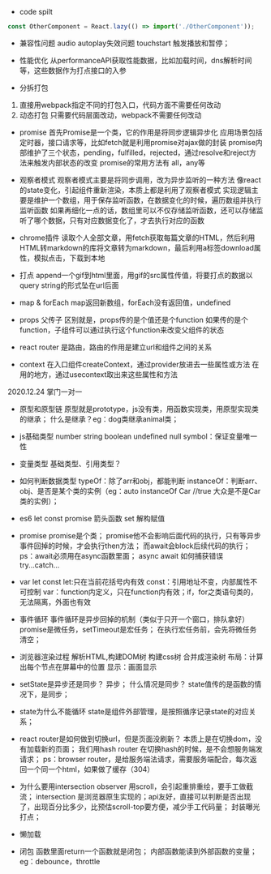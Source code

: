 - code spilt
```js
const OtherComponent = React.lazy(() => import('./OtherComponent'));
```

- 兼容性问题
audio autoplay失效问题
touchstart 触发播放和暂停；

- 性能优化
从performanceAPI获取性能数据，比如加载时间，dns解析时间等，这些数据作为打点接口的入参

- 分拆打包
1. 直接用webpack指定不同的打包入口，代码方面不需要任何改动
2. 动态打包
只需要代码层面改动，webpack不需要任何改动

- promise
首先Promise是一个类，它的作用是将同步逻辑异步化
应用场景包括定时器，接口请求等，比如fetch就是利用promise对ajax做的封装
promise内部维护了三个状态，pending，fulfilled，rejected，通过resolve和reject方法来触发内部状态的改变
promise的常用方法有 all，any等

- 观察者模式
观察者模式主要是将同步调用，改为异步监听的一种方法
像react的state变化，引起组件重新渲染，本质上都是利用了观察者模式
实现逻辑主要是维护一个数组，用于保存监听函数，在数据变化的时候，遍历数组并执行监听函数
如果再细化一点的话，数组里可以不仅存储监听函数，还可以存储监听了哪个数据，只有对应数据变化了，才去执行对应的函数

- chrome插件
读取个人全部文章，用fetch获取每篇文章的HTML，然后利用HTML转markdown的库将文章转为markdown，最后利用a标签download属性，模拟点击，下载到本地

- 打点
append一个gif到html里面，用gif的src属性传值，将要打点的数据以query string的形式坠在url后面

- map & forEach
map返回新数组，forEach没有返回值，undefined

- props
父传子
区别就是，props传的是个值还是个function
如果传的是个function，子组件可以通过执行这个function来改变父组件的状态

- react router
是路由，路由的作用是建立url和组件之间的关系

- context
在入口组件createContext，通过provider放进去一些属性或方法
在用的地方，通过usecontext取出来这些属性和方法

2020.12.24 掌门一对一
- 原型和原型链
原型就是prototype，js没有类，用函数实现类，用原型实现类的继承；
什么是继承？eg：dog类继承animal类；

- js基础类型
number string boolean undefined null
symbol：保证变量唯一性

- 变量类型
基础类型、引用类型？

- 如何判断数据类型
typeOf：除了arr和obj，都能判断
instanceOf：判断arr、obj、是否是某个类的实例（eg：auto instanceOf Car //true 大众是不是Car类的实例）；

- es6
let const promise 箭头函数 set 解构赋值

- promise
promise是个类；
promise他不会影响后面代码的执行，只有等异步事件回掉的时候，才会执行then方法；
而await会block后续代码的执行；
ps：await必须用在async函数里面；
async await 如何捕获错误 try...catch...

- var let const
let:只在当前花括号内有效
const：引用地址不变，内部属性不可控制
var：function内定义，只在function内有效；if，for之类语句类的，无法隔离，外面也有效

- 事件循环
事件循环是异步回掉的机制（类似于只开一个窗口，排队拿好）
promise是微任务，setTimeout是宏任务；
在执行宏任务前，会先将微任务清空；

- 浏览器渲染过程
解析HTML,构建DOM树
构建css树
合并成渲染树
布局：计算出每个节点在屏幕中的位置
显示：画面显示

- setState是异步还是同步？
异步；
什么情况是同步？
state值传的是函数的情况下，是同步；

- state为什么不能循环
state是组件外部管理，是按照循序记录state的对应关系；

- react router是如何做到切换url，但是页面没刷新？
本质上是在切换dom，没有加载新的页面；
我们用hash router 在切换hash的时候，是不会想服务端发请求；
ps：browser router，是给服务端法请求，需要服务端配合，每次返回一个同一个html，如果做了缓存（304）

- 为什么要用intersection observer
用scroll，会引起重排重绘，要手工做截流；
intersection 是浏览器原生实现的；api友好，直接可以判断是否出现了，出现百分比多少，比预估scroll-top要方便，减少手工代码量；
封装曝光打点；

- 懒加载


- 闭包
函数里面return一个函数就是闭包；
内部函数能读到外部函数的变量；
eg：debounce，throttle